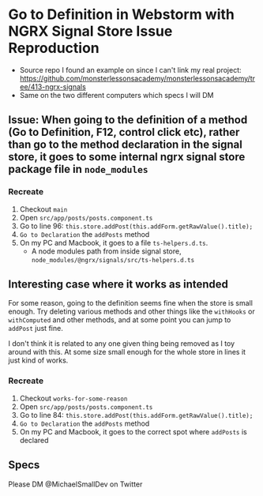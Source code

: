 # Go to Definition in Webstorm with NGRX Signal Store Issue Reproduction

- Source repo I found an example on since I can't link my real project: https://github.com/monsterlessonsacademy/monsterlessonsacademy/tree/413-ngrx-signals
- Same on the two different computers which specs I will DM

## Issue: When going to the definition of a method (Go to Definition, F12, control click etc), rather than go to the method declaration in the signal store, it goes to some internal ngrx signal store package file in `node_modules`

### Recreate

1) Checkout `main` 
2) Open `src/app/posts/posts.component.ts`
3) Go to line 96: `this.store.addPost(this.addForm.getRawValue().title);`
4) `Go to Declaration` the `addPosts` method
5) On my PC and Macbook, it goes to a file `ts-helpers.d.ts`.
   - A node modules path from inside signal store, `node_modules/@ngrx/signals/src/ts-helpers.d.ts`

## Interesting case where it works as intended

For some reason, going to the definition seems fine when the store is small enough. 
Try deleting various methods and other things like the `withHooks` or `withComputed` 
and other methods, and at some point you can jump to `addPost` just fine.

I don't think it is related to any one given thing being removed as I toy around with this.
At some size small enough for the whole store in lines it just kind of works.

### Recreate

1) Checkout `works-for-some-reason`
2) Open `src/app/posts/posts.component.ts`
3) Go to line 84: `this.store.addPost(this.addForm.getRawValue().title);`
4) `Go to Declaration` the `addPosts` method
5) On my PC and Macbook, it goes to the correct spot where `addPosts` is declared

## Specs

Please DM @MichaelSmallDev on Twitter
